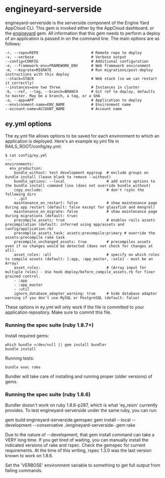 # engineyard-serverside

engineyard-serverside is the serverside component of the Engine Yard AppCloud CLI. This gem is invoked either by the AppCloud dashboard, or the [engineyard](http://github.com/engineyard/engineyard) gem. All information that this gem needs to perform a deploy of an application is passed in on the command line. The main options are as follows:

    -r, --repo=REPO                        # Remote repo to deploy
    -v, --verbose                          # Verbose output
    --config=CONFIG                        # Additional configuration
    -e, --framework-env=FRAMEWORK_ENV      # Web framework environment
    -m, --migrate=MIGRATE                  # Run migrations/post-deploy instructions with this deploy
    --stack=STACK                          # Web stack (so we can restart it correctly)
    --instances=one two three              # Instances in cluster
    -b, --ref, --tag, --branch=BRANCH      # Git ref to deploy, defaults to master. May be a branch, a tag, or a SHA
    -a, --app=APP                          # Application to deploy
    --environment-name=ENV_NAME            # Environment name
    --account-name=ACCOUNT_NAME            # Account name

## ey.yml options

The ey.yml file allows options to be saved for each environment to which an application is deployed. Here's an example ey.yml file in RAILS_ROOT/config/ey.yml:

    $ cat config/ey.yml
    ---
    environments:
      env_production:
        bundle_without: test development mygroup  # exclude groups on bundle install (leave blank to remove --without)
        bundle_options: --local                   # add extra options to the bundle install command line (does not override bundle_without)
        copy_exclude:                             # don't rsync the following dirs
        - .git
        maintenance_on_restart: false             # show maintenance page during app restart (default: false except for glassfish and mongrel)
        maintenance_on_migrate: false             # show maintenance page during migrations (default: true)
        precompile_assets: true                   # enables rails assets precompilation (default: inferred using app/assets and config/application.rb)
        precomplie_assets_task: assets:precompile:primary # override the assets:precompile rake task
        precompile_unchanged_assets: true         # precompiles assets even if no changes would be detected (does not check for changes at all).
        asset_roles: :all                         # specify on which roles to compile assets (default: [:app, :app_master, :solo] - must be an Array)
        asset_roles:                              # (Array input for multiple roles) - Use hook deploy/before_compile_assets.rb for finer grained control.
        - :app
        - :app_master
        - :util
        ignore_database_adapter_warning: true     # hide database adapter warning if you don't use MySQL or PostgreSQL (default: false)

These options in ey.yml will only work if the file is committed to your application repository. Make sure to commit this file.

### Running the spec suite (ruby 1.8.7+)

Install required gems:

    which bundle >/dev/null || gem install bundler
    bundle install

Running tests:

    bundle exec rake

Bundler will take care of installing and running proper (older versions) of gems.

### Running the spec suite (ruby 1.8.6)

Bundler doesn't work on ruby 1.8.6-p287, which is what 'ey\_resin' currently provides.
To test engineyard-serverside under the same ruby, you can run:

  gem build engineyard-serverside.gemspec
  gem install --local --development --conservative ./engineyard-serverside-<VERSION>.gem
  rake

Due to the nature of --development, that gem install command can take a VERY long time.
If you get tired of waiting, you can manually install the indicated versions of
rake and rspec. Check the gemspec for current requirements.
At the time of this writing, rspec 1.3.0 was the last version known to work on 1.8.6.

Set the 'VERBOSE' environment variable to something to get full output from failing commands.
